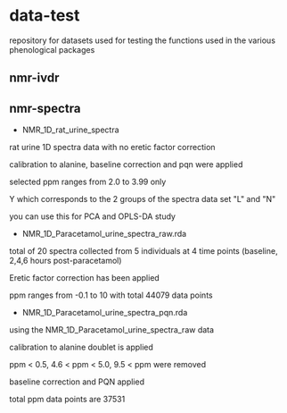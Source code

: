 # data-test
repository for datasets used for testing the functions used in the various phenological packages


## nmr-ivdr


## nmr-spectra

- NMR_1D_rat_urine_spectra

rat urine 1D spectra data with no eretic factor correction

calibration to alanine, baseline correction and pqn were applied

selected ppm ranges from 2.0 to 3.99 only

Y which corresponds to the 2 groups of the spectra data set "L" and "N"

you can use this for PCA and OPLS-DA study


-  NMR_1D_Paracetamol_urine_spectra_raw.rda

total of 20 spectra collected from 5 individuals at 4 time points (baseline, 2,4,6 hours post-paracetamol)

Eretic factor correction has been applied

ppm ranges from -0.1 to 10 with total 44079 data points


-  NMR_1D_Paracetamol_urine_spectra_pqn.rda

using the NMR_1D_Paracetamol_urine_spectra_raw data

calibration to alanine doublet is applied

ppm < 0.5, 4.6 < ppm < 5.0, 9.5 < ppm were removed

baseline correction and PQN applied

total ppm data points are 37531 
